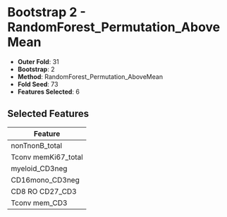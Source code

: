 # Bootstrap 2 - RandomForest_Permutation_AboveMean

- **Outer Fold**: 31
- **Bootstrap**: 2
- **Method**: RandomForest_Permutation_AboveMean
- **Fold Seed**: 73
- **Features Selected**: 6

## Selected Features

| Feature |
|---------|
| nonTnonB_total |
| Tconv memKi67_total |
| myeloid_CD3neg |
| CD16mono_CD3neg |
| CD8 RO CD27_CD3 |
| Tconv mem_CD3 |
